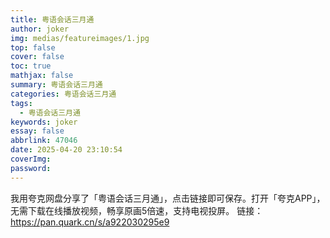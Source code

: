 ```yaml
---
title: 粤语会话三月通
author: joker
img: medias/featureimages/1.jpg
top: false
cover: false
toc: true
mathjax: false
summary: 粤语会话三月通
categories: 粤语会话三月通
tags:
  - 粤语会话三月通
keywords: joker
essay: false
abbrlink: 47046
date: 2025-04-20 23:10:54
coverImg:
password:
---
```


我用夸克网盘分享了「粤语会话三月通」，点击链接即可保存。打开「夸克APP」，无需下载在线播放视频，畅享原画5倍速，支持电视投屏。
链接：https://pan.quark.cn/s/a922030295e9
